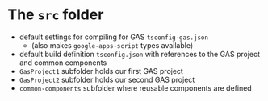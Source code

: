 # The `src` folder

- default settings for compiling for GAS `tsconfig-gas.json`
  - (also makes `google-apps-script` types available)
- default build definition `tsconfig.json` with references to the GAS project and common components
- `GasProject1` subfolder holds our first GAS project
- `GasProject2` subfolder holds our second GAS project
- `common-components` subfolder where reusable components are defined
